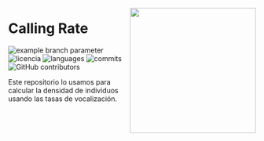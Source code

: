 <a href="https://www.islas.org.mx/"><img src="https://www.islas.org.mx/img/logo.svg" align="right" width="256" /></a>
# Calling Rate
![example branch
parameter](https://github.com/IslasGECI/population_trend/actions/workflows/actions.yml/badge.svg)
![licencia](https://img.shields.io/github/license/IslasGECI/population_trend)
![languages](https://img.shields.io/github/languages/top/IslasGECI/population_trend)
![commits](https://img.shields.io/github/commit-activity/y/IslasGECI/population_trend)
![GitHub contributors](https://img.shields.io/github/contributors/IslasGECI/population_trend)

Este repositorio lo usamos para calcular la densidad de individuos usando las tasas de vocalización.
